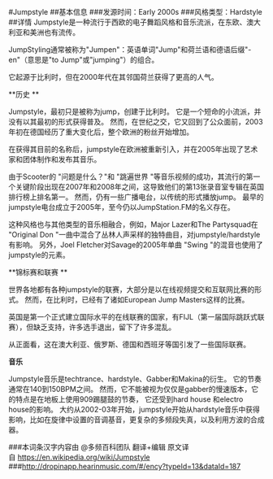 #Jumpstyle
##基本信息
###发源时间：Early 2000s
###风格类型：Hardstyle
##详情
Jumpstyle是一种流行于西欧的电子舞蹈风格和音乐流派，在东欧、澳大利亚和美洲也有流传。



JumpStyling通常被称为"Jumpen"：英语单词"Jump"和荷兰语和德语后缀"-en"（意思是"to Jump"或"jumping"）的组合。



它起源于比利时，但在2000年代在其邻国荷兰获得了更高的人气。



**历史       **

Jumpstyle，最初只是被称为jump，创建于比利时。 它是一个短命的小流派，并没有以其最初的形式获得普及。
然而，在世纪之交，它又回到了公众面前，2003年初在德国经历了重大变化后，整个欧洲的粉丝开始增加。



在获得其目前的名称后，jumpstyle在欧洲被重新引入，并在2005年出现了艺术家和团体制作和发布其音乐。



由于Scooter的 "问题是什么？"和 "跳遍世界
"等音乐视频的成功，其流行的第一个关键阶段出现在2007年和2008年之间，这导致他们的第13张录音室专辑在英国排行榜上排名第一。
然而，仍有一些广播电台，以传统的形式播放jump。 最早的jumpstyle电台成立于2005年，至今仍以JumpStation.FM的名义存在。



这种风格也与其他类型的音乐相融合，例如，Major Lazer和The Partysquad在 "Original Don
"一曲中混合了丛林人声采样的独特曲目，对jumpstyle/hardstyle有影响。 另外，Joel Fletcher对Savage的2005年单曲
"Swing "的混音也使用了jumpstyle的元素。



**锦标赛和联赛     **

世界各地都有各种jumpstyle的联赛，大部分是以在线视频提交和互联网比赛的形式。 然而，在比利时，已经有了诸如European Jump
Masters这样的比赛。



英国是第一个正式建立国际水平的在线联赛的国家，有FIJL（第一届国际跳跃式联赛），但缺乏支持，许多选手退出，留下了许多混乱。



从正面看，这在澳大利亚、俄罗斯、德国和西班牙等国引发了一些国际联赛。



**音乐**

Jumpstyle音乐是techtrance、hardstyle、Gabber和Makina的衍生。 它的节奏通常在140到150BPM之间。
然而，它不能被视为仅仅是gabber的慢速版本，它的特点是在地板上使用909踢腿鼓的节奏， 它还受到hard house 和electro
house的影响。
大约从2002-03年开始，jumpstyle开始从hardstyle音乐中获得影响，比如在旋律中设置的音调基音，更复杂的多频段失真，以及利用方波的合成器。

###本词条汉字内容由 @多频百科团队 翻译+编辑
原文译自 https://en.wikipedia.org/wiki/Jumpstyle
###http://dropinapp.hearinmusic.com/#/ency?typeId=13&dataId=187
